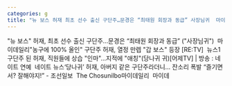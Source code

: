 ```yaml
---
categories: g
title: "뉴 보스 허재 최초 선수 출신 구단주…문경은 “최태원 회장과 동급” 사장님귀  마이데일리"
---
```

"뉴 보스" 허재, 최초 선수 출신 구단주…문경은 “최태원 회장과 동급” ("사장님귀")&nbsp;&nbsp;마이데일리"농구에 100% 올인" 구단주 허재, 열정 만렙 "갑 보스" 등장 [RE:TV]&nbsp;&nbsp;뉴스1구단주 된 허재, 직원들에 상습 "인마"…지적에 "애칭"(당나귀 귀)[어제TV] | 방송 : 네이트 연예&nbsp;&nbsp;네이트 뉴스‘당나귀’ 허재, 아버지 같은 구단주라더니… 잔소리 폭발 “즐기면서? 잘해야지!” - 조선일보&nbsp;&nbsp;The Chosunilbo마이데일리&nbsp;&nbsp;마이데